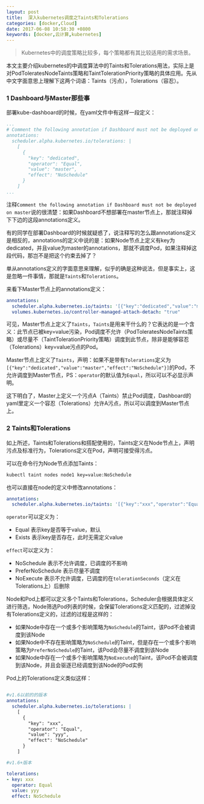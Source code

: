 ```yaml
---
layout: post
title:  深入kubernetes调度之Taints和Tolerations
categories: [docker,Cloud]
date: 2017-06-08 10:58:30 +0800
keywords: [docker,云计算,kubernetes]
---
```


>Kubernetes中的调度策略比较多，每个策略都有其比较适用的需求场景。

本文主要介绍kubernetes的中调度算法中的Taints和Tolerations用法，实际上是对PodToleratesNodeTaints策略和TaintTolerationPriority策略的具体应用。先从中文字面意思上理解下这两个词语：Taints（污点），Tolerations（容忍）。

### 1 Dashboard与Master那些事

部署kube-dashboard的时候，在yaml文件中有这样一段定义：

```yaml
...
# Comment the following annotation if Dashboard must not be deployed on master
annotations:
  scheduler.alpha.kubernetes.io/tolerations: |
    [
      {
        "key": "dedicated",
        "operator": "Equal",
        "value": "master",
        "effect": "NoSchedule"
      }
    ]
...
```

注释`Comment the following annotation if Dashboard must not be deployed on master`说的很清楚：如果Dashboard不想部署在master节点上，那就注释掉下下边的这段annotations定义。

有的同学在部署Dashboard的时候就疑惑了，说注释写的怎么跟annotations定义是相反的，annotations的定义中说的是：如果Node节点上定义有key为dedicated，并且value为master的annotations，那就不调度Pod，如果注释掉这段代码，那岂不是把这个约束去掉了？

单从annotations定义的字面意思来理解，似乎的确是这种说法，但是事实上，这是忽略一件事情，那就是`Taints`和`Tolerations`。

来看下Master节点上的annotations定义：

```yaml
annotations:
  scheduler.alpha.kubernetes.io/taints: '[{"key":"dedicated","value":"master","effect":"NoSchedule"}]'
  volumes.kubernetes.io/controller-managed-attach-detach: "true"
```

可见，Master节点上定义了`Taints`，`Taints`是用来干什么的？它表达的是一个含义：此节点已被key=value污染，Pod调度不允许（PodToleratesNodeTaints策略）或尽量不（TaintTolerationPriority策略）调度到此节点，除非是能够容忍（Tolerations）key=value污点的Pod。

Master节点上定义了`Taints`，声明：如果不是带有`Tolerations`定义为`[{"key":"dedicated","value":"master","effect":"NoSchedule"}]`的Pod，不允许调度到Master节点，PS：`operator`的默认值为`Equal`，所以可以不必显示声明。

这下明白了，Master上定义一个污点A（Taints）禁止Pod调度，Dashboard的yaml里定义一个容忍（Tolerations）允许A污点，所以可以调度到Master节点上。

### 2 Taints和Tolerations

如上所述，Taints和Tolerations和搭配使用的，Taints定义在Node节点上，声明污点及标准行为，Tolerations定义在Pod，声明可接受得污点。

可以在命令行为Node节点添加Taints：

```bash
kubectl taint nodes node1 key=value:NoSchedule
```

也可以直接在node的定义中修改annotations：

```yaml
annotations:
  scheduler.alpha.kubernetes.io/taints: '[{"key":"xxx","operator":"Equal","value":"yyy","effect":"NoSchedule"}]'
```

`operator`可以定义为：

- Equal     表示key是否等于value，默认
- Exists    表示key是否存在，此时无需定义value

`effect`可以定义为：

- NoSchedule            表示不允许调度，已调度的不影响
- PreferNoSchedule      表示尽量不调度
- NoExecute             表示不允许调度，已调度的在`tolerationSeconds`（定义在Tolerations上）后删除

Node和Pod上都可以定义多个Taints和Tolerations，Scheduler会根据具体定义进行筛选，Node筛选Pod列表的时候，会保留Tolerations定义匹配的，过滤掉没有Tolerations定义的，过滤的过程是这样的：

- 如果Node中存在一个或多个影响策略为`NoSchedule`的Taint，该Pod不会被调度到该Node
- 如果Node中不存在影响策略为`NoSchedule`的Taint，但是存在一个或多个影响策略为`PreferNoSchedule`的Taint，该Pod会尽量不调度到该Node
- 如果Node中存在一个或多个影响策略为`NoExecute`的Taint，该Pod不会被调度到该Node，并且会驱逐已经调度到该Node的Pod实例

Pod上的Tolerations定义类似这样：

```yaml

#v1.6以前的的版本
annotations:
  scheduler.alpha.kubernetes.io/tolerations: |
    [
      {
        "key": "xxx",
        "operator": "Equal",
        "value": "yyy",
        "effect": "NoSchedule"
      }
    ]

#v1.6+版本

tolerations:
- key: xxx
  operator: Equal
  value: yyy
  effect: NoSchedule
  
```

